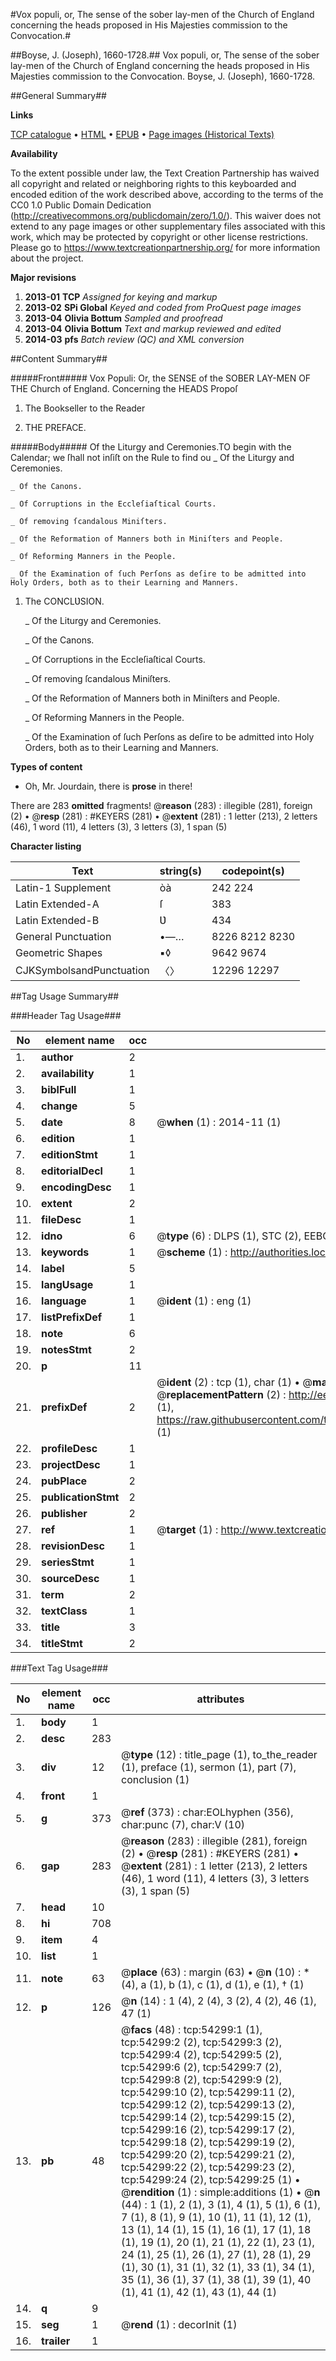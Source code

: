#Vox populi, or, The sense of the sober lay-men of the Church of England concerning the heads proposed in His Majesties commission to the Convocation.#

##Boyse, J. (Joseph), 1660-1728.##
Vox populi, or, The sense of the sober lay-men of the Church of England concerning the heads proposed in His Majesties commission to the Convocation.
Boyse, J. (Joseph), 1660-1728.

##General Summary##

**Links**

[TCP catalogue](http://www.ota.ox.ac.uk/tcp/)  • 
[HTML](http://tei.it.ox.ac.uk/tcp/Texts-HTML/free/A29/A29078.html)  • 
[EPUB](http://tei.it.ox.ac.uk/tcp/Texts-EPUB/free/A29/A29078.epub) • 
[Page images (Historical Texts)](https://historicaltexts.jisc.ac.uk/eebo-12115825e)

**Availability**

To the extent possible under law, the Text Creation Partnership has waived all copyright and related or neighboring rights to this keyboarded and encoded edition of the work described above, according to the terms of the CC0 1.0 Public Domain Dedication (http://creativecommons.org/publicdomain/zero/1.0/). This waiver does not extend to any page images or other supplementary files associated with this work, which may be protected by copyright or other license restrictions. Please go to https://www.textcreationpartnership.org/ for more information about the project.

**Major revisions**

1. __2013-01__ __TCP__ *Assigned for keying and markup*
1. __2013-02__ __SPi Global__ *Keyed and coded from ProQuest page images*
1. __2013-04__ __Olivia Bottum__ *Sampled and proofread*
1. __2013-04__ __Olivia Bottum__ *Text and markup reviewed and edited*
1. __2014-03__ __pfs__ *Batch review (QC) and XML conversion*

##Content Summary##

#####Front#####
Vox Populi: Or, the SENSE of the SOBER LAY-MEN OF THE Church of England. Concerning the HEADS Propoſ
1. The Bookseller to the Reader

1. THE PREFACE.

#####Body#####
Of the Liturgy and Ceremonies.TO begin with the Calendar; we ſhall not inſiſt on the Rule to find ou
    _ Of the Liturgy and Ceremonies.

    _ Of the Canons.

    _ Of Corruptions in the Eccleſiaſtical Courts.

    _ Of removing ſcandalous Miniſters.

    _ Of the Reformation of Manners both in Miniſters and People.

    _ Of Reforming Manners in the People.

    _ Of the Examination of ſuch Perſons as deſire to be admitted into Holy Orders, both as to their Learning and Manners.

1. The CONCLƲSION.

    _ Of the Liturgy and Ceremonies.

    _ Of the Canons.

    _ Of Corruptions in the Eccleſiaſtical Courts.

    _ Of removing ſcandalous Miniſters.

    _ Of the Reformation of Manners both in Miniſters and People.

    _ Of Reforming Manners in the People.

    _ Of the Examination of ſuch Perſons as deſire to be admitted into Holy Orders, both as to their Learning and Manners.

**Types of content**

  * Oh, Mr. Jourdain, there is **prose** in there!

There are 283 **omitted** fragments! 
 @__reason__ (283) : illegible (281), foreign (2)  •  @__resp__ (281) : #KEYERS (281)  •  @__extent__ (281) : 1 letter (213), 2 letters (46), 1 word (11), 4 letters (3), 3 letters (3), 1 span (5)

**Character listing**


|Text|string(s)|codepoint(s)|
|---|---|---|
|Latin-1 Supplement|òà|242 224|
|Latin Extended-A|ſ|383|
|Latin Extended-B|Ʋ|434|
|General Punctuation|•—…|8226 8212 8230|
|Geometric Shapes|▪◊|9642 9674|
|CJKSymbolsandPunctuation|〈〉|12296 12297|

##Tag Usage Summary##

###Header Tag Usage###

|No|element name|occ|attributes|
|---|---|---|---|
|1.|__author__|2||
|2.|__availability__|1||
|3.|__biblFull__|1||
|4.|__change__|5||
|5.|__date__|8| @__when__ (1) : 2014-11 (1)|
|6.|__edition__|1||
|7.|__editionStmt__|1||
|8.|__editorialDecl__|1||
|9.|__encodingDesc__|1||
|10.|__extent__|2||
|11.|__fileDesc__|1||
|12.|__idno__|6| @__type__ (6) : DLPS (1), STC (2), EEBO-CITATION (1), OCLC (1), VID (1)|
|13.|__keywords__|1| @__scheme__ (1) : http://authorities.loc.gov/ (1)|
|14.|__label__|5||
|15.|__langUsage__|1||
|16.|__language__|1| @__ident__ (1) : eng (1)|
|17.|__listPrefixDef__|1||
|18.|__note__|6||
|19.|__notesStmt__|2||
|20.|__p__|11||
|21.|__prefixDef__|2| @__ident__ (2) : tcp (1), char (1)  •  @__matchPattern__ (2) : ([0-9\-]+):([0-9IVX]+) (1), (.+) (1)  •  @__replacementPattern__ (2) : http://eebo.chadwyck.com/downloadtiff?vid=$1&page=$2 (1), https://raw.githubusercontent.com/textcreationpartnership/Texts/master/tcpchars.xml#$1 (1)|
|22.|__profileDesc__|1||
|23.|__projectDesc__|1||
|24.|__pubPlace__|2||
|25.|__publicationStmt__|2||
|26.|__publisher__|2||
|27.|__ref__|1| @__target__ (1) : http://www.textcreationpartnership.org/docs/. (1)|
|28.|__revisionDesc__|1||
|29.|__seriesStmt__|1||
|30.|__sourceDesc__|1||
|31.|__term__|2||
|32.|__textClass__|1||
|33.|__title__|3||
|34.|__titleStmt__|2||


###Text Tag Usage###

|No|element name|occ|attributes|
|---|---|---|---|
|1.|__body__|1||
|2.|__desc__|283||
|3.|__div__|12| @__type__ (12) : title_page (1), to_the_reader (1), preface (1), sermon (1), part (7), conclusion (1)|
|4.|__front__|1||
|5.|__g__|373| @__ref__ (373) : char:EOLhyphen (356), char:punc (7), char:V (10)|
|6.|__gap__|283| @__reason__ (283) : illegible (281), foreign (2)  •  @__resp__ (281) : #KEYERS (281)  •  @__extent__ (281) : 1 letter (213), 2 letters (46), 1 word (11), 4 letters (3), 3 letters (3), 1 span (5)|
|7.|__head__|10||
|8.|__hi__|708||
|9.|__item__|4||
|10.|__list__|1||
|11.|__note__|63| @__place__ (63) : margin (63)  •  @__n__ (10) : * (4), a (1), b (1), c (1), d (1), e (1), † (1)|
|12.|__p__|126| @__n__ (14) : 1 (4), 2 (4), 3 (2), 4 (2), 46 (1), 47 (1)|
|13.|__pb__|48| @__facs__ (48) : tcp:54299:1 (1), tcp:54299:2 (2), tcp:54299:3 (2), tcp:54299:4 (2), tcp:54299:5 (2), tcp:54299:6 (2), tcp:54299:7 (2), tcp:54299:8 (2), tcp:54299:9 (2), tcp:54299:10 (2), tcp:54299:11 (2), tcp:54299:12 (2), tcp:54299:13 (2), tcp:54299:14 (2), tcp:54299:15 (2), tcp:54299:16 (2), tcp:54299:17 (2), tcp:54299:18 (2), tcp:54299:19 (2), tcp:54299:20 (2), tcp:54299:21 (2), tcp:54299:22 (2), tcp:54299:23 (2), tcp:54299:24 (2), tcp:54299:25 (1)  •  @__rendition__ (1) : simple:additions (1)  •  @__n__ (44) : 1 (1), 2 (1), 3 (1), 4 (1), 5 (1), 6 (1), 7 (1), 8 (1), 9 (1), 10 (1), 11 (1), 12 (1), 13 (1), 14 (1), 15 (1), 16 (1), 17 (1), 18 (1), 19 (1), 20 (1), 21 (1), 22 (1), 23 (1), 24 (1), 25 (1), 26 (1), 27 (1), 28 (1), 29 (1), 30 (1), 31 (1), 32 (1), 33 (1), 34 (1), 35 (1), 36 (1), 37 (1), 38 (1), 39 (1), 40 (1), 41 (1), 42 (1), 43 (1), 44 (1)|
|14.|__q__|9||
|15.|__seg__|1| @__rend__ (1) : decorInit (1)|
|16.|__trailer__|1||

